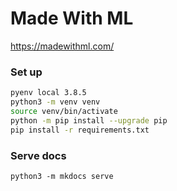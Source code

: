 # Made With ML

https://madewithml.com/

### Set up
```bash linenums="1"
pyenv local 3.8.5
python3 -m venv venv
source venv/bin/activate
python -m pip install --upgrade pip
pip install -r requirements.txt
```

### Serve docs
```
python3 -m mkdocs serve
```